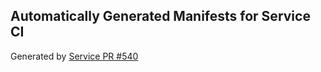 ## Automatically Generated Manifests for Service CI
Generated by [Service PR #540](https://github.com/trustyai-explainability/trustyai-explainability/pull/540)
